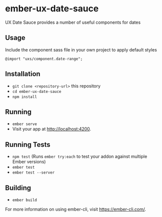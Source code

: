 # ember-ux-date-sauce

UX Date Sauce provides a number of useful components for dates

## Usage

Include the component sass file in your own project to apply default styles

`@import "uxs/component.date-range";`

## Installation

-   `git clone <repository-url>` this repository
-   `cd ember-ux-date-sauce`
-   `npm install`

## Running

-   `ember serve`
-   Visit your app at <http://localhost:4200>.

## Running Tests

-   `npm test` (Runs `ember try:each` to test your addon against multiple Ember versions)
-   `ember test`
-   `ember test --server`

## Building

-   `ember build`

For more information on using ember-cli, visit <https://ember-cli.com/>.
